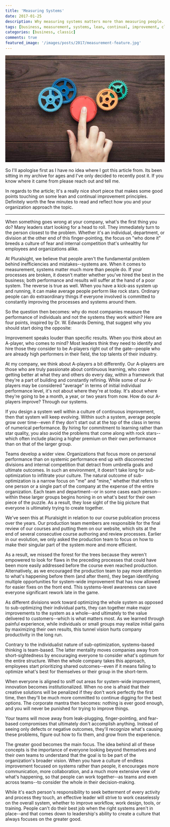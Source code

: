 ```yaml
---
title: 'Measuring Systems'
date: 2017-01-25
description: Why measuring systems matters more than measuring people.
tags: [business, measurement, systems, lean, continual, improvement, classic]
categories: [business, classic]
comments: true
featured_image: '/images/posts/2017/measurement-feature.jpg'
---
```


![](/images/posts/2017/measurement.jpg)

So I'll apologise first as I have no idea where I got this article from. Its been sitting in my archive for ages and I've only decided to recently post it. If you know where it came from please reach out and tell me. 

In regards to the article; It's a really nice short piece that makes some good points touching on some lean and continual improvement principles. Definitely worth the few minutes to read and reflect how you and your organization approach the topic.

---

When something goes wrong at your company, what's the first thing you do? Many leaders start looking for a head to roll. They immediately turn to the person closest to the problem. Whether it's an individual, department, or division at the other end of this finger-pointing, the focus on "who done it" breeds a culture of fear and internal competition that's unhealthy for employees and organizations alike.

At Pluralsight, we believe that people aren't the fundamental problem behind inefficiencies and mistakes--systems are. When it comes to measurement, systems matter much more than people do. If your processes are broken, it doesn't matter whether you've hired the best in the business; both performance and results will suffer at the hand of a poor system. The reverse is true as well. When you have a kick-ass system up and running, it can make average people perform like rock stars. Ordinary people can do extraordinary things if everyone involved is committed to constantly improving the processes and systems around them.

So the question then becomes: why do most companies measure the performance of individuals and not the systems they work within? Here are four points, inspired by Dr. W. Edwards Deming, that suggest why you should start doing the opposite:

Improvement speaks louder than specific results. When you think about an A-player, who comes to mind? Most leaders think they need to identify and hire those they consider to be A-players right out of the gate--people who are already high performers in their field, the top talents of their industry.

At my company, we think about A-players a bit differently. Our A-players are those who are truly passionate about continuous learning, who crave getting better at what they and others do every day, within a framework that they're a part of building and constantly refining. While some of our A-players may be considered "average" in terms of initial individual performance level, it's not about where they're at today. It's about where they're going to be a month, a year, or two years from now. How do our A-players improve? Through our systems.

If you design a system well within a culture of continuous improvement, then that system will keep evolving. Within such a system, average people grow over time--even if they don't start out at the top of the class in terms of numerical performance. By hiring for commitment to learning rather than star quality, you also avoid the problems that come along with rock stars--which often include placing a higher premium on their own performance than on that of the larger group.

Teams develop a wider view. Organizations that focus more on personal performance than on systemic performance end up with disconnected divisions and internal competition that detract from umbrella goals and ultimate outcomes. In such an environment, it doesn't take long for sub-optimization to infiltrate your culture. The natural outcome of sub-optimization is a narrow focus on "me" and "mine," whether that refers to one person or a single part of the company at the expense of the entire organization. Each team and department--or in some cases each person--within these larger groups begins honing in on what's best for their own piece of the puzzle. As a result, they lose sight of the big picture that everyone is ultimately trying to create together.

We've seen this at Pluralsight in relation to our course publication process over the years. Our production team members are responsible for the final review of our courses and putting them on our website, which sits at the end of several consecutive course authoring and review processes. Earlier in our evolution, we only asked the production team to focus on how to make their singular part of the system more and more efficient.

As a result, we missed the forest for the trees because they weren't empowered to look for flaws in the preceding processes that could have been more easily addressed before the course even reached production. Alternatively, as we encouraged the production team to pay more attention to what's happening before them (and after them), they began identifying multiple opportunities for system-wide improvement that has now allowed for easier fixes on the front end. This systems-level awareness can save everyone significant rework late in the game.

As different divisions work toward optimizing the whole system as opposed to sub-optimizing their individual parts, they can together make major improvements to the system as a whole--and ultimately to the value delivered to customers--which is what matters most. As we learned through painful experience, while individuals or small groups may realize initial gains by maximizing their own results, this tunnel vision hurts company productivity in the long run.

Contrary to the individualist nature of sub-optimization, systems-based thinking is team-based. The latter mentality moves companies away from short-sightedness by encouraging everyone to consider what's optimum for the entire structure. When the whole company takes this approach, employees start prioritizing shared outcomes--even if it means failing to optimize what's best for themselves or their group in the short-term.

When everyone is aligned to sniff out areas for system-wide improvement, innovation becomes institutionalized. When no one is afraid that their creative solutions will be penalized if they don't work perfectly the first time, then they'll be much more committed to continue digging for the best options. The corporate mantra then becomes: nothing is ever good enough, and you will never be punished for trying to improve things.

Your teams will move away from leak-plugging, finger-pointing, and fear-based compromises that ultimately don't accomplish anything. Instead of seeing only defects or negative outcomes, they'll recognize what's causing these problems, figure out how to fix them, and grow from the experience.

The greater good becomes the main focus. The idea behind all of these concepts is the importance of everyone looking beyond themselves and their own teams to understand that the goal is to be part of the organization's broader vision. When you have a culture of endless improvement focused on systems rather than people, it encourages more communication, more collaboration, and a much more extensive view of what's happening, so that people can work together--as teams and even across teams--to consider the whole in their decision-making.

While it's each person's responsibility to seek betterment of every activity and process they touch, an effective leader will strive to work ceaselessly on the overall system, whether to improve workflow, work design, tools, or training. People can't do their best job when the right systems aren't in place--and that comes down to leadership's ability to create a culture that always focuses on the greater good.